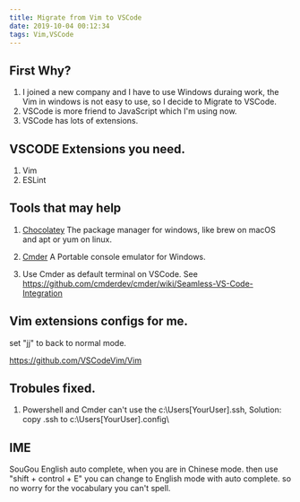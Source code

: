```yaml
---
title: Migrate from Vim to VSCode
date: 2019-10-04 00:12:34
tags: Vim,VSCode
---
```


## First Why?

1. I joined a new company and I have to use Windows duraing work, the Vim in windows is not easy to use, so I decide to Migrate to VSCode.
1. VSCode is more friend to JavaScript which I'm using now.
1. VSCode has lots of extensions.

## VSCODE Extensions you need.
1. Vim
1. ESLint

## Tools that may help

1. [Chocolatey](https://chocolatey.org/) The package manager for windows, like brew on macOS and apt or yum on linux.

1. [Cmder](https://cmder.net/) A Portable console emulator for Windows.

1. Use Cmder as default terminal on VSCode. See <https://github.com/cmderdev/cmder/wiki/Seamless-VS-Code-Integration>

## Vim extensions configs for me.

set "jj" to back to normal mode. 

<https://github.com/VSCodeVim/Vim>


## Trobules fixed.
1. Powershell and Cmder can't use the c:\Users\[YourUser]\.ssh, 
Solution: copy .ssh to c:\Users\[YourUser]\.config\


## IME
SouGou English auto complete, when you are in Chinese mode. then use "shift + control + E" you can change to English mode with auto complete. so no worry for the vocabulary you can't spell.




